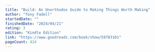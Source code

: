 ```yaml
---
title: "Build: An Unorthodox Guide to Making Things Worth Making"
author: "Tony Fadell"
startedDate: ""
finishedDate: "2024/04/21"
rating: 3
edition: "Kindle Edition"
link: "https://www.goodreads.com/book/show/59783101"
pageCount: 414
---
```



